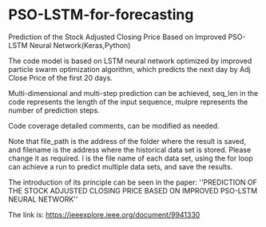 # PSO-LSTM-for-forecasting
Prediction of the Stock Adjusted Closing Price Based on Improved PSO-LSTM Neural Network(Keras,Python)

The code model is based on LSTM neural network optimized by improved particle swarm optimization algorithm, which predicts the next day by Adj Close Price of the first 20 days.

Multi-dimensional and multi-step prediction can be achieved, seq_len in the code represents the length of the input sequence, mulpre represents the number of prediction steps. 

Code coverage detailed comments, can be modified as needed. 

Note that file_path is the address of the folder where the result is saved, and filename is the address where the historical data set is stored. Please change it as required. l is the file name of each data set, using the for loop can achieve a run to predict multiple data sets, and save the results. 

The introduction of its principle can be seen in the paper: ''PREDICTION OF THE STOCK ADJUSTED CLOSING PRICE BASED ON IMPROVED PSO-LSTM NEURAL NETWORK''

The link is: https://ieeexplore.ieee.org/document/9941330
